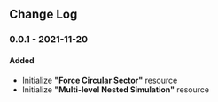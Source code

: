 ## Change Log

### 0.0.1 - 2021-11-20

#### Added

- Initialize **"Force Circular Sector"** resource
- Initialize **"Multi-level Nested Simulation"** resource